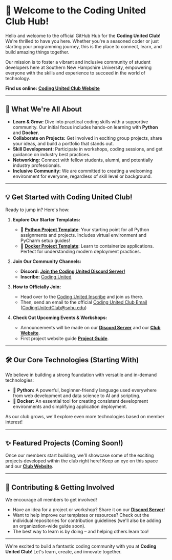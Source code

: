 # 👋 Welcome to the Coding United Club Hub!

Hello and welcome to the official GitHub Hub for the **Coding United Club**! We're thrilled to have you here. Whether you're a seasoned coder or just starting your programming journey, this is the place to connect, learn, and build amazing things together.

Our mission is to foster a vibrant and inclusive community of student developers here at Southern New Hampshire University, empowering everyone with the skills and experience to succeed in the world of technology.

**Find us online:** [**Coding United Club Website**](https://coding-united-commons.pages.dev/)

---

## 🚀 What We're All About

* **Learn & Grow:** Dive into practical coding skills with a supportive community. Our initial focus includes hands-on learning with **Python** and **Docker**.
* **Collaborate on Projects:** Get involved in exciting group projects, share your ideas, and build a portfolio that stands out.
* **Skill Development:** Participate in workshops, coding sessions, and get guidance on industry best practices.
* **Networking:** Connect with fellow students, alumni, and potentially industry professionals.
* **Inclusive Community:** We are committed to creating a welcoming environment for everyone, regardless of skill level or background.

---

## 💡 Get Started with Coding United Club!

Ready to jump in? Here's how:

1.  **Explore Our Starter Templates:**
    * 🐍 **[Python Project Template](https://github.com/codingUnited/python-template)**: Your starting point for all Python assignments and projects. Includes virtual environment and PyCharm setup guides!
    * 🐳 **[Docker Project Template](https://github.com/codingUnited/docker-template)**: Learn to containerize applications. Perfect for understanding modern deployment practices.

2.  **Join Our Community Channels:**
    * **Discord:** [**Join the Coding United Discord Server!**](https://discord.gg/n8xYkS46MG)
    * **Inscribe:** [Coding United](https://inscribe.education/main/snhu/6754110229506861/coding-united/all-content)

3.  **How to Officially Join:**
    * Head over to the [Coding United Inscribe](https://inscribe.education/main/snhu/6754110229506861/coding-united/all-content) and join us there.
    * Then, send an email to the official [Coding United Club Email](mailto:CodingUnitedClub@snhu.edu) (CodingUnitedClub@snhu.edu)

4.  **Check Out Upcoming Events & Workshops:**
    * Announcements will be made on our [**Discord Server**](https://discord.gg/n8xYkS46MG) and our [**Club Website**](https://coding-united-commons.pages.dev/).
    * First project website guide [**Project Guide**](https://club-project-guide.pages.dev/).

---

## 🛠️ Our Core Technologies (Starting With)

We believe in building a strong foundation with versatile and in-demand technologies:

* 🐍 **Python:** A powerful, beginner-friendly language used everywhere from web development and data science to AI and scripting.
* 🐳 **Docker:** An essential tool for creating consistent development environments and simplifying application deployment.

As our club grows, we'll explore even more technologies based on member interest!

---

## ✨ Featured Projects (Coming Soon!)

Once our members start building, we'll showcase some of the exciting projects developed within the club right here! Keep an eye on this space and our [**Club Website**](https://coding-united-commons.pages.dev/).

---

## 🤝 Contributing & Getting Involved

We encourage all members to get involved!
* Have an idea for a project or workshop? Share it on our [**Discord Server**](https://discord.gg/n8xYkS46MG)!
* Want to help improve our templates or resources? Check out the individual repositories for contribution guidelines (we'll also be adding an organization-wide guide soon).
* The best way to learn is by doing – and helping others learn too!

---

We're excited to build a fantastic coding community with you at **Coding United Club**! Let's learn, create, and innovate together.
